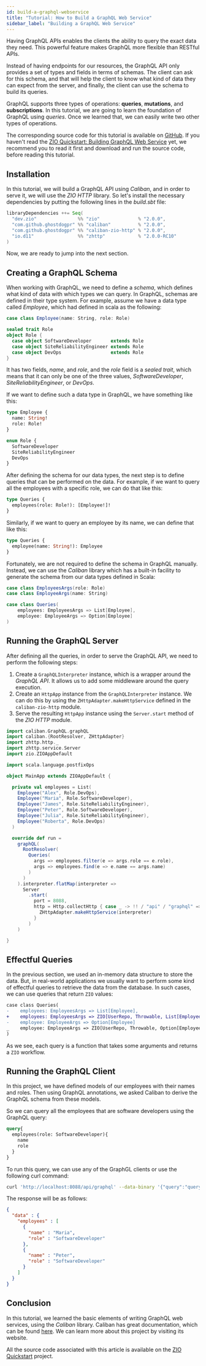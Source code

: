 ```yaml
---
id: build-a-graphql-webservice
title: "Tutorial: How to Build a GraphQL Web Service"
sidebar_label: "Building a GraphQL Web Service"
---
```


Having GraphQL APIs enables the clients the ability to query the exact data they need. This powerful feature makes GraphQL more flexible than RESTful APIs. 

Instead of having endpoints for our resources, the GraphQL API only provides a set of types and fields in terms of schemas. The client can ask for this schema, and that will help the client to know what kind of data they can expect from the server, and finally, the client can use the schema to build its queries.

GraphQL supports three types of operations: **queries**, **mutations**, and **subscriptions**. In this tutorial, we are going to learn the foundation of GraphQL using _queries_. Once we learned that, we can easily write two other types of operations.

The corresponding source code for this tutorial is available on [GitHub](https://github.com/zio/zio-quickstarts). If you haven't read the [ZIO Quickstart: Building GraphQL Web Service](../quickstarts/graphql-webservice.md) yet, we recommend you to read it first and download and run the source code, before reading this tutorial.

## Installation

In this tutorial, we will build a GraphQL API using _Caliban_, and in order to serve it, we will use the _ZIO HTTP_ library. So let's install the necessary dependencies by putting the following lines in the _build.sbt_ file:

```sbt
libraryDependencies ++= Seq(
  "dev.zio"               %% "zio"              % "2.0.0",
  "com.github.ghostdogpr" %% "caliban"          % "2.0.0",
  "com.github.ghostdogpr" %% "caliban-zio-http" % "2.0.0",
  "io.d11"                %% "zhttp"            % "2.0.0-RC10"
)
```

Now, we are ready to jump into the next section.

## Creating a GraphQL Schema

When working with GraphQL, we need to define a _schema_, which defines what kind of data with which types we can query. In GraphQL, schemas are defined in their type system. For example, assume we have a data type called _Employee_, which had defined in scala as the following:

```scala mdoc:silent
case class Employee(name: String, role: Role)

sealed trait Role
object Role {
  case object SoftwareDeveloper       extends Role
  case object SiteReliabilityEngineer extends Role
  case object DevOps                  extends Role
}
```

It has two fields, _name_, and _role_, and the _role_ field is a _sealed trait_, which means that it can only be one of the three values, _SoftwareDeveloper_, _SiteReliabilityEngineer_, or _DevOps_.

If we want to define such a data type in GraphQL, we have something like this:

```graphql
type Employee {
  name: String!
  role: Role!
}

enum Role {
  SoftwareDeveloper
  SiteReliabilityEngineer
  DevOps
}
```

After defining the schema for our data types, the next step is to define queries that can be performed on the data. For example, if we want to query all the employees with a specific role, we can do that like this:

```graphql
type Queries {
  employees(role: Role!): [Employee!]!
}
```

Similarly, if we want to query an employee by its name, we can define that like this:

```graphql
type Queries {
  employee(name: String!): Employee
}
```

Fortunately, we are not required to define the schema in GraphQL manually. Instead, we can use the _Caliban_ library which has a built-in facility to generate the schema from our data types defined in Scala:

```scala mdoc:silent
case class EmployeesArgs(role: Role)
case class EmployeeArgs(name: String)

case class Queries(
    employees: EmployeesArgs => List[Employee],
    employee: EmployeeArgs => Option[Employee]
)
```

## Running the GraphQL Server

After defining all the queries, in order to serve the GraphQL API, we need to perform the following steps:
1. Create a `GraphQLInterpreter` instance, which is a wrapper around the _GraphQL API_. It allows us to add some middleware around the query execution.
2. Create an `HttpApp` instance from the `GraphQLInterpreter` instance. We can do this by using the `ZHttpAdapter.makeHttpService` defined in the `caliban-zio-http` module.
3. Serve the resulting `HttpApp` instance using the `Server.start` method of the _ZIO HTTP_ module.

```scala
import caliban.GraphQL.graphQL
import caliban.{RootResolver, ZHttpAdapter}
import zhttp.http._
import zhttp.service.Server
import zio.ZIOAppDefault

import scala.language.postfixOps

object MainApp extends ZIOAppDefault {

  private val employees = List(
    Employee("Alex", Role.DevOps),
    Employee("Maria", Role.SoftwareDeveloper),
    Employee("James", Role.SiteReliabilityEngineer),
    Employee("Peter", Role.SoftwareDeveloper),
    Employee("Julia", Role.SiteReliabilityEngineer),
    Employee("Roberta", Role.DevOps)
  )

  override def run =
    graphQL(
      RootResolver(
        Queries(
          args => employees.filter(e => args.role == e.role),
          args => employees.find(e => e.name == args.name)
        )
      )
    ).interpreter.flatMap(interpreter =>
      Server
        .start(
          port = 8088,
          http = Http.collectHttp { case _ -> !! / "api" / "graphql" =>
            ZHttpAdapter.makeHttpService(interpreter)
          }
        )
    )

}
```

## Effectful Queries

In the previous section, we used an in-memory data structure to store the data. But, in real-world applications we usually want to perform some kind of effectful queries to retrieve the data from the database. In such cases, we can use queries that return `ZIO` values:

```diff
case class Queries(
-    employees: EmployeesArgs => List[Employee],
+    employees: EmployeesArgs => ZIO[UserRepo, Throwable, List[Employee]],
-    employee: EmployeeArgs => Option[Employee]
_    employee: EmployeeArgs => ZIO[UserRepo, Throwable, Option[Employee]]
)
```

As we see, each query is a function that takes some arguments and returns a `ZIO` workflow.

## Running the GraphQL Client

In this project, we have defined models of our employees with their names and roles. Then using GraphQL annotations, we asked Caliban to derive the GraphQL schema from these models.

So we can query all the employees that are software developers using the GraphQL query:

```graphql
query{
  employees(role: SoftwareDeveloper){
    name
    role
  }
}
```

To run this query, we can use any of the GraphGL clients or use the following curl command:

```bash
curl 'http://localhost:8088/api/graphql' --data-binary '{"query":"query{\n employees(role: SoftwareDeveloper){\n name\n role\n}\n}"}'
```

The response will be as follows:

```json
{
  "data" : {
    "employees" : [
      {
        "name" : "Maria",
        "role" : "SoftwareDeveloper"
      },
      {
        "name" : "Peter",
        "role" : "SoftwareDeveloper"
      }
    ]
  }
}
```

## Conclusion

In this tutorial, we learned the basic elements of writing GraphQL web services, using the _Caliban_ library. Caliban has great documentation, which can be found [here](https://ghostdogpr.github.io/caliban/). We can learn more about this project by visiting its website.

All the source code associated with this article is available on the [ZIO Quickstart](http://github.com/zio/zio-quickstarts) project.
